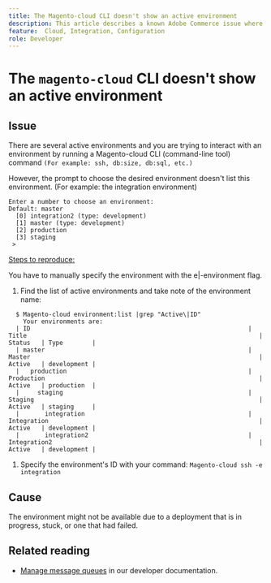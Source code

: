 ```yaml
---
title: The Magento-cloud CLI doesn't show an active environment
description: This article describes a known Adobe Commerce issue where the Magento-cloud CLI (command-line tool) doesn't show an active environment. 
feature:  Cloud, Integration, Configuration
role: Developer
---
```


# The `magento-cloud` CLI doesn't show an active environment

## Issue

There are several active environments and you are trying to interact with an environment by running a Magento-cloud CLI (command-line tool) command `(For example: ssh, db:size, db:sql, etc.)`

However, the prompt to choose the desired environment doesn't list this environment. (For example: the integration environment)

```
Enter a number to choose an environment:
Default: master
  [0] integration2 (type: development)
  [1] master (type: development)
  [2] production
  [3] staging
 >
```

<u>Steps to reproduce:</u>

You have to manually specify the environment with the e|-environment flag.

1. Find the list of active environments and take note of the environment name:

```
  $ Magento-cloud environment:list |grep "Active\|ID"
    Your environments are:
  | ID                                                            | Title                                                                | Status   | Type        |
  | master                                                        | Master                                                               | Active   | development |
  |   production                                                  | Production                                                           | Active   | production  |
  |     staging                                                   | Staging                                                              | Active   | staging     |
  |       integration                                             | Integration                                                          | Active   | development |
  |       integration2                                            | Integration2                                                         | Active   | development |
```

1. Specify the environment's ID with your command:
`Magento-cloud ssh -e integration`

## Cause

The environment might not be available due to a deployment that is in progress, stuck, or one that had failed.

## Related reading

* [Manage message queues](https://devdocs.magento.com/guides/v2.4/config-guide/mq/manage-message-queues.html) in our developer documentation.
